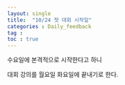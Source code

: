 ```yaml
---
layout: single
title:  "10/24 첫 대회 시작일"
categories : Daily_feedback
tag : 
toc : true
---
```


수요일에 본격적으로 시작한다고 하니

대회 강의를 월요일 화요일에 끝내기로 한다.
